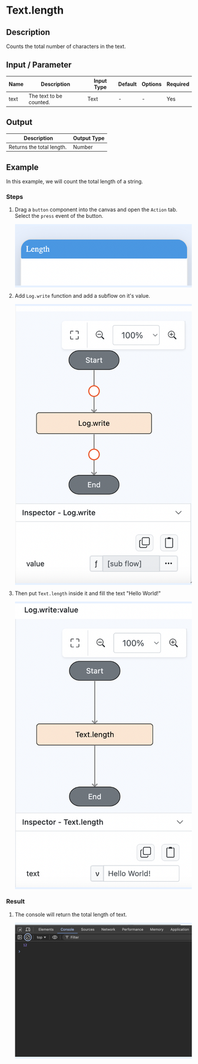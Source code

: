 # Text.length

## Description

Counts the total number of characters in the text.

## Input / Parameter

| Name   | Description             | Input Type | Default | Options | Required |
| ------ | ----------------------- | ---------- | ------- | ------- | -------- |
| text   | The text to be counted. | Text       | -       | -       | Yes      | 

## Output

| Description                | Output Type  |
| -------------------------- | ------------ |
| Returns the total length.  | Number       |

## Example

In this example, we will count the total length of a string.

### Steps

1. Drag a `button` component into the canvas and open the `Action` tab. Select the `press` event of the button.
    <div style="display:flex; align-items:center; justify-content:center; background-color: #E7F1FF;">
        <img src="./length-step-1.png"
        style="width: 100%; padding: 5px;"/>
    </div>
   
2. Add `Log.write` function and add a subflow on it's value.

    <div style="display:flex; align-items:center; justify-content:center; background-color: #E7F1FF;">
        <img src="./length-step-2.png"
        style="width: 100%; padding: 5px;"/>
    </div>

3. Then put `Text.length` inside it and fill the text "Hello World!"

    <div style="display:flex; align-items:center; justify-content:center; background-color: #E7F1FF;">
        <img src="./length-step-3.png"
        style="width: 100%; padding: 5px;"/>
    </div>

### Result

1. The console will return the total length of text.
   
    <div style="display:flex; align-items:center; justify-content:center; background-color: #E7F1FF;">
        <img src="./length-result.png"
        style="width: 100%; padding: 5px;"/>
    </div>

